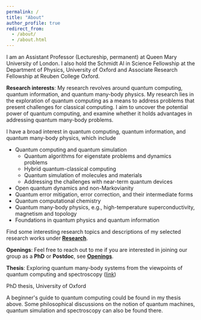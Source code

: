 ```yaml
---
permalink: /
title: "About"
author_profile: true
redirect_from: 
  - /about/
  - /about.html
---
```


I am an Assistant Professor (Lectureship, permanent) at Queen Mary University of London. I also hold the Schmidt AI in Science Fellowship at the Department of Physics, University of Oxford and Associate Research Fellowship at Reuben College Oxford. 

**Research interests**: My research revolves around quantum computing, quantum information, and quantum many-body physics. My research lies in the exploration of quantum computing as a means to address problems that present challenges for classical computing. I aim to uncover the potential power of quantum computing, and examine whether it holds advantages in addressing quantum many-body problems. 

I have a broad interest in quantum computing, quantum information, and quantum many-body physics, which include
* Quantum computing and quantum simulation
  *  Quantum algorithms for eigenstate problems and dynamics problems
  *  Hybrid quantum-classical computing
  *  Quantum simulation of molecules and materials
  *  Addressing the challenges with near-term quantum devices
* Open quantum dynamics and non-Markovianity 
* Quantum error mitigation, error correction, and their intermediate forms
* Quantum computational chemistry
* Quantum many-body physics, e.g., high-temperature superconductivity, magnetism and topology
* Foundations in quantum physics and quantum information
  
Find some interesting research topics and descriptions of my selected research works under **[Research](research.md)**. 

**Openings**: Feel free to reach out to me if you are interested in joining our group as a **PhD** or **Postdoc**, see **[Openings](openings.md)**.

**Thesis**:
Exploring quantum many-body systems from the viewpoints of quantum computing and spectroscopy ([link](https://ora.ox.ac.uk/objects/uuid:de5499cb-9c49-4be3-acc1-5be4cb81099d))

PhD thesis, University of Oxford

A beginner's guide to quantum computing could be found in my thesis above. Some philosophical discussions on the notion of quantum machines, quantum simulation and spectroscopy can also be found there.



